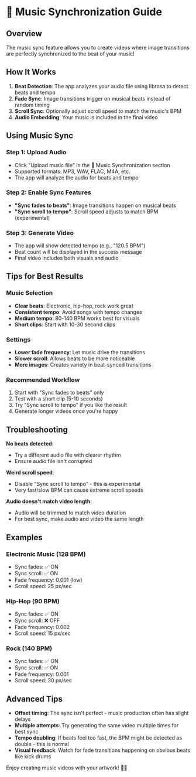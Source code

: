 # 🎵 Music Synchronization Guide

## Overview

The music sync feature allows you to create videos where image transitions are perfectly synchronized to the beat of your music!

## How It Works

1. **Beat Detection**: The app analyzes your audio file using librosa to detect beats and tempo
2. **Fade Sync**: Image transitions trigger on musical beats instead of random timing
3. **Scroll Sync**: Optionally adjust scroll speed to match the music's BPM
4. **Audio Embedding**: Your music is included in the final video

## Using Music Sync

### Step 1: Upload Audio
- Click "Upload music file" in the 🎵 Music Synchronization section
- Supported formats: MP3, WAV, FLAC, M4A, etc.
- The app will analyze the audio for beats and tempo

### Step 2: Enable Sync Features
- **"Sync fades to beats"**: Image transitions happen on musical beats
- **"Sync scroll to tempo"**: Scroll speed adjusts to match BPM (experimental)

### Step 3: Generate Video
- The app will show detected tempo (e.g., "120.5 BPM")
- Beat count will be displayed in the success message
- Final video includes both visuals and audio

## Tips for Best Results

### Music Selection
- **Clear beats**: Electronic, hip-hop, rock work great
- **Consistent tempo**: Avoid songs with tempo changes
- **Medium tempo**: 80-140 BPM works best for visuals
- **Short clips**: Start with 10-30 second clips

### Settings
- **Lower fade frequency**: Let music drive the transitions
- **Slower scroll**: Allows beats to be more noticeable  
- **More images**: Creates variety in beat-synced transitions

### Recommended Workflow
1. Start with "Sync fades to beats" only
2. Test with a short clip (5-10 seconds)
3. Try "Sync scroll to tempo" if you like the result
4. Generate longer videos once you're happy

## Troubleshooting

**No beats detected**: 
- Try a different audio file with clearer rhythm
- Ensure audio file isn't corrupted

**Weird scroll speed**:
- Disable "Sync scroll to tempo" - this is experimental
- Very fast/slow BPM can cause extreme scroll speeds

**Audio doesn't match video length**:
- Audio will be trimmed to match video duration
- For best sync, make audio and video the same length

## Examples

### Electronic Music (128 BPM)
- Sync fades: ✅ ON
- Sync scroll: ✅ ON  
- Fade frequency: 0.001 (low)
- Scroll speed: 25 px/sec

### Hip-Hop (90 BPM)
- Sync fades: ✅ ON
- Sync scroll: ❌ OFF
- Fade frequency: 0.002
- Scroll speed: 15 px/sec

### Rock (140 BPM)
- Sync fades: ✅ ON
- Sync scroll: ✅ ON
- Fade frequency: 0.001
- Scroll speed: 30 px/sec

## Advanced Tips

- **Offset timing**: The sync isn't perfect - music production often has slight delays
- **Multiple attempts**: Try generating the same video multiple times for best sync
- **Tempo doubling**: If beats feel too fast, the BPM might be detected as double - this is normal
- **Visual feedback**: Watch for fade transitions happening on obvious beats like kick drums

Enjoy creating music videos with your artwork! 🎨🎵